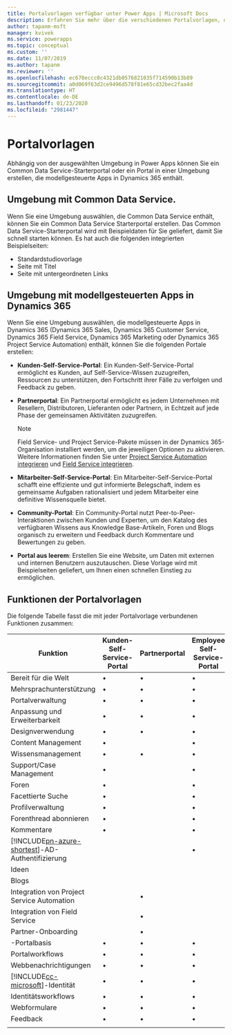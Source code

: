 ```yaml
---
title: Portalvorlagen verfügbar unter Power Apps | Microsoft Docs
description: Erfahren Sie mehr über die verschiedenen Portalvorlagen, die unter Power Apps verfügbar sind.
author: tapanm-msft
manager: kvivek
ms.service: powerapps
ms.topic: conceptual
ms.custom: ''
ms.date: 11/07/2019
ms.author: tapanm
ms.reviewer: ''
ms.openlocfilehash: ec678eccc0c4321db0576821035f714590b13b89
ms.sourcegitcommit: a0d069f63d2ce9496d578f81e65cd32bec2faa4d
ms.translationtype: HT
ms.contentlocale: de-DE
ms.lasthandoff: 01/23/2020
ms.locfileid: "2981447"
---
```

# <a name="portal-templates"></a>Portalvorlagen

Abhängig von der ausgewählten Umgebung in Power Apps können Sie ein Common Data Service-Starterportal oder ein Portal in einer Umgebung erstellen, die modellgesteuerte Apps in Dynamics 365 enthält.

## <a name="environment-with-common-data-service"></a>Umgebung mit Common Data Service.

Wenn Sie eine Umgebung auswählen, die Common Data Service enthält, können Sie ein Common Data Service Starterportal erstellen. Das Common Data Service-Starterportal wird mit Beispieldaten für Sie geliefert, damit Sie schnell starten können. Es hat auch die folgenden integrierten Beispielseiten:

- Standardstudiovorlage
- Seite mit Titel
- Seite mit untergeordneten Links

## <a name="environment-with-model-driven-apps-in-dynamics-365"></a>Umgebung mit modellgesteuerten Apps in Dynamics 365 

Wenn Sie eine Umgebung auswählen, die modellgesteuerte Apps in Dynamics 365 (Dynamics 365 Sales, Dynamics 365 Customer Service, Dynamics 365 Field Service, Dynamics 365 Marketing oder Dynamics 365 Project Service Automation) enthält, können Sie die folgenden Portale erstellen:

- **Kunden-Self-Service-Portal**: Ein Kunden-Self-Service-Portal ermöglicht es Kunden, auf Self-Service-Wissen zuzugreifen, Ressourcen zu unterstützen, den Fortschritt ihrer Fälle zu verfolgen und Feedback zu geben.
- **Partnerportal**: Ein Partnerportal ermöglicht es jedem Unternehmen mit Resellern, Distributoren, Lieferanten oder Partnern, in Echtzeit auf jede Phase der gemeinsamen Aktivitäten zuzugreifen.

    > [!NOTE]
    > Field Service- und Project Service-Pakete müssen in der Dynamics 365-Organisation installiert werden, um die jeweiligen Optionen zu aktivieren. Weitere Informationen finden Sie unter [Project Service Automation integrieren](https://docs.microsoft.com/dynamics365/portals/integrate-project-service-automation) und [Field Service integrieren](https://docs.microsoft.com/dynamics365/portals/integrate-field-service).

- **Mitarbeiter-Self-Service-Portal**: Ein Mitarbeiter-Self-Service-Portal schafft eine effiziente und gut informierte Belegschaft, indem es gemeinsame Aufgaben rationalisiert und jedem Mitarbeiter eine definitive Wissensquelle bietet.
- **Community-Portal**: Ein Community-Portal nutzt Peer-to-Peer-Interaktionen zwischen Kunden und Experten, um den Katalog des verfügbaren Wissens aus Knowledge Base-Artikeln, Foren und Blogs organisch zu erweitern und Feedback durch Kommentare und Bewertungen zu geben.
- **Portal aus leerem**: Erstellen Sie eine Website, um Daten mit externen und internen Benutzern auszutauschen. Diese Vorlage wird mit Beispielseiten geliefert, um Ihnen einen schnellen Einstieg zu ermöglichen. 

## <a name="portal-templates-features"></a>Funktionen der Portalvorlagen

Die folgende Tabelle fasst die mit jeder Portalvorlage verbundenen Funktionen zusammen:

| Funktion | Kunden-Self-Service-Portal | Partnerportal | Employee Self-Service-Portal | Community-Portal | Portal aus leerem | Common Data Service-Starterportal|
|------------------|---------------|----------------|---------------|------------------|---------------|------|
| Bereit für die Welt | •  | • | • | • | • |• |
| Mehrsprachunterstützung | •  | • | • | • | • |• |
| Portalverwaltung| • | • | • | • | •  |• |
| Anpassung und Erweiterbarkeit  | •   | •  | •   | •  | • |• |
| Designverwendung   | •   | •   | •    | •   | •   |• |
| Content Management                     | •                            |                | •                            | •                |               |
| Wissensmanagement                   | •                            | •              | •                            | •                |               |
| Support/Case Management                | •                            |                | •                            | •                |               |
| Foren                                 | •                            |                | •                            | •                |               |
| Facettierte Suche                         | •                            |                | •                            |                  |               |
| Profilverwaltung                     | •                            |                | •                            |                  |               |
| Forenthread abonnieren              | •                            |                | •                            |                  |               |
| Kommentare                               | •                            |                | •                            | •                |               |
| [!INCLUDE[pn-azure-shortest](../../includes/pn-azure-shortest.md)]-AD-Authentifizierung                |                              |                | •                            |                  |               |
| Ideen                                  |                              |                |                              | •                |               |
| Blogs                                  |                              |                |                              | •                |               |
| Integration von Project Service Automation |                              | •              |                              |                  |               |
| Integration von Field Service              |                              | •              |                              |                  |               |
| Partner-Onboarding                     |                              | •              |                              |                  |               |
| -Portalbasis  |  •    | •      |  •| •| •|• |
| Portalworkflows|  •| •|  •| •| •|• |
| Webbenachrichtigungen|  •| •|  •| •| •|• |
| [!INCLUDE[cc-microsoft](../../includes/cc-microsoft.md)]-Identität|   •|  •|  •|   •| •|• |
| Identitätsworkflows| •|  •| •|   •| •|• |
| Webformulare|  •| •|    •| •| •|• |
| Feedback|   •|  •|  •| •| •|• |
||
